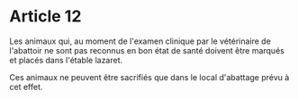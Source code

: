# Article 12

Les animaux qui, au moment de l'examen clinique par le vétérinaire de l'abattoir ne sont pas reconnus en bon état de santé doivent être marqués et placés dans l'étable lazaret.

Ces animaux ne peuvent être sacrifiés que dans le local d'abattage prévu à cet effet.
